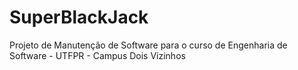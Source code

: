 # SuperBlackJack
Projeto de Manutenção de Software para o curso de Engenharia de Software - UTFPR - Campus Dois Vizinhos
